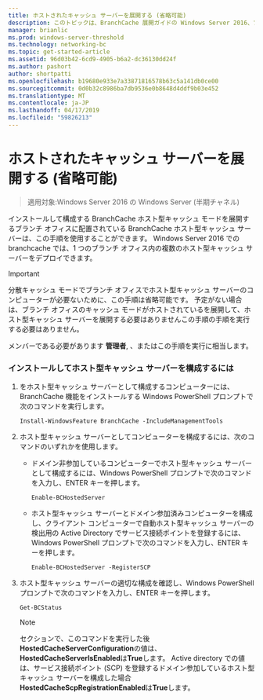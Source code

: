 ```yaml
---
title: ホストされたキャッシュ サーバーを展開する (省略可能)
description: このトピックは、BranchCache 展開ガイドの Windows Server 2016、ブランチ オフィスに WAN 帯域幅使用量を最適化するために分散され、ホスト型キャッシュ モードで BranchCache を展開する方法を示しますの一部
manager: brianlic
ms.prod: windows-server-threshold
ms.technology: networking-bc
ms.topic: get-started-article
ms.assetid: 96d03b42-6cd9-4905-b6a2-dc36130dd24f
ms.author: pashort
author: shortpatti
ms.openlocfilehash: b19680e933e7a33871816578b63c5a141db0ce00
ms.sourcegitcommit: 0d0b32c8986ba7db9536e0b8648d4ddf9b03e452
ms.translationtype: MT
ms.contentlocale: ja-JP
ms.lasthandoff: 04/17/2019
ms.locfileid: "59826213"
---
```

# <a name="deploy-hosted-cache-servers-optional"></a>ホストされたキャッシュ サーバーを展開する (省略可能)

>適用対象:Windows Server 2016 の Windows Server (半期チャネル)

インストールして構成する BranchCache ホスト型キャッシュ モードを展開するブランチ オフィスに配置されている BranchCache ホスト型キャッシュ サーバーは、この手順を使用することができます。 Windows Server 2016 での branchcache では、1 つのブランチ オフィス内の複数のホスト型キャッシュ サーバーをデプロイできます。  
  
> [!IMPORTANT]  
> 分散キャッシュ モードでブランチ オフィスでホスト型キャッシュ サーバーのコンピューターが必要ないために、この手順は省略可能です。 予定がない場合は、ブランチ オフィスのキャッシュ モードがホストされているを展開して、ホスト型キャッシュ サーバーを展開する必要はありませんこの手順の手順を実行する必要はありません。  
  
メンバーである必要があります **管理者**, 、またはこの手順を実行に相当します。  
  
### <a name="to-install-and-configure-a-hosted-cache-server"></a>インストールしてホスト型キャッシュ サーバーを構成するには  
  
1.  をホスト型キャッシュ サーバーとして構成するコンピューターには、BranchCache 機能をインストールする Windows PowerShell プロンプトで次のコマンドを実行します。  
  
    `Install-WindowsFeature BranchCache -IncludeManagementTools`  
  
2.  ホスト型キャッシュ サーバーとしてコンピューターを構成するには、次のコマンドのいずれかを使用します。  
  
    -   ドメイン非参加しているコンピューターでホスト型キャッシュ サーバーとして構成するには、Windows PowerShell プロンプトで次のコマンドを入力し、ENTER キーを押します。  
  
        `Enable-BCHostedServer`  
  
    -   ホスト型キャッシュ サーバーとドメイン参加済みコンピューターを構成し、クライアント コンピューターで自動ホスト型キャッシュ サーバーの検出用の Active Directory でサービス接続ポイントを登録するには、Windows PowerShell プロンプトで次のコマンドを入力し、ENTER キーを押します。  
  
        `Enable-BCHostedServer -RegisterSCP`  
  
3.  ホスト型キャッシュ サーバーの適切な構成を確認し、Windows PowerShell プロンプトで次のコマンドを入力し、ENTER キーを押します。  
  
    `Get-BCStatus`  
  
    > [!NOTE]  
    > セクションで、このコマンドを実行した後**HostedCacheServerConfiguration**の値は、 **HostedCacheServerIsEnabled**は**True**します。 Active directory での値は、サービス接続ポイント (SCP) を登録するドメイン参加しているホスト型キャッシュ サーバーを構成した場合**HostedCacheScpRegistrationEnabled**は**True**します。  
  

